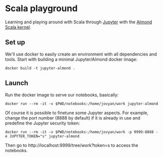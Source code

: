 # Scala playground

Learning and playing around with Scala through [Jupyter](https://jupyter.org/)
with the [Almond Scala kernel](https://almond.sh/).

## Set up

We'll use docker to easily create an environment
with all dependencies and tools.
Start with building a minimal Jupyter/Almond docker image:

    docker build -t jupyter-almond .

## Launch

Run the docker image to serve our notebooks, 
basically:

    docker run --rm -it -v $PWD/notebooks:/home/jovyan/work jupyter-almond

Of course it is possible to finetune some Jupyter aspects.
For example, change the port number (8888 by default) if it is already in use
and predefine the Jupyter security token:

    docker run --rm -it -v $PWD/notebooks:/home/jovyan/work -p 9999:8888 -e JUPYTER_TOKEN="s" jupyter-almond

Then go to http://localhost:9999/tree/work?token=s to access the notebooks.

